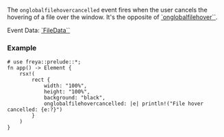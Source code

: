 The `onglobalfilehovercancelled` event fires when the user cancels the hovering
of a file over the window. It's the opposite of
[`onglobalfilehover``](crate::elements::onglobalfilehover).

Event Data: [`FileData``](crate::events::FileData)

### Example

```rust, no_run
# use freya::prelude::*;
fn app() -> Element {
    rsx!(
        rect {
            width: "100%",
            height: "100%",
            background: "black",
            onglobalfilehovercancelled: |e| println!("File hover cancelled: {e:?}")
        }
    )
}
```
